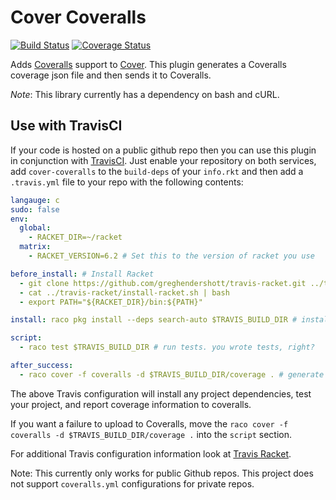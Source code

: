 # Cover Coveralls
[![Build Status](https://travis-ci.org/rpless/cover-coveralls.svg)](https://travis-ci.org/rpless/cover-coveralls)
[![Coverage Status](https://coveralls.io/repos/rpless/cover-coveralls/badge.svg?branch=master&service=github)](https://coveralls.io/github/rpless/cover-coveralls?branch=master)

Adds [Coveralls](https://coveralls.io/) support to [Cover](https://github.com/florence/cover).
This plugin generates a Coveralls coverage json file and then sends it to Coveralls.

*Note*: This library currently has a dependency on bash and cURL.

## Use with TravisCI

If your code is hosted on a public github repo then you can use this plugin in conjunction with [TravisCI](https://travis-ci.org/).
Just enable your repository on both services, add `cover-coveralls` to the `build-deps` of your `info.rkt` and then add a `.travis.yml` file to your repo with the following contents:
```yml
langauge: c
sudo: false
env:
  global:
    - RACKET_DIR=~/racket
  matrix:
    - RACKET_VERSION=6.2 # Set this to the version of racket you use

before_install: # Install Racket
  - git clone https://github.com/greghendershott/travis-racket.git ../travis-racket
  - cat ../travis-racket/install-racket.sh | bash
  - export PATH="${RACKET_DIR}/bin:${PATH}"

install: raco pkg install --deps search-auto $TRAVIS_BUILD_DIR # install dependencies

script:
  - raco test $TRAVIS_BUILD_DIR # run tests. you wrote tests, right?

after_success:
  - raco cover -f coveralls -d $TRAVIS_BUILD_DIR/coverage . # generate coverage information for coveralls
```
The above Travis configuration will install any project dependencies, test your project, and report coverage information to coveralls.

If you want a failure to upload to Coveralls, move the `raco cover -f coveralls -d $TRAVIS_BUILD_DIR/coverage .` into the `script` section.

For additional Travis configuration information look at [Travis Racket](https://github.com/greghendershott/travis-racket).

Note: This currently only works for public Github repos. This project does not support `coveralls.yml` configurations for private repos.

